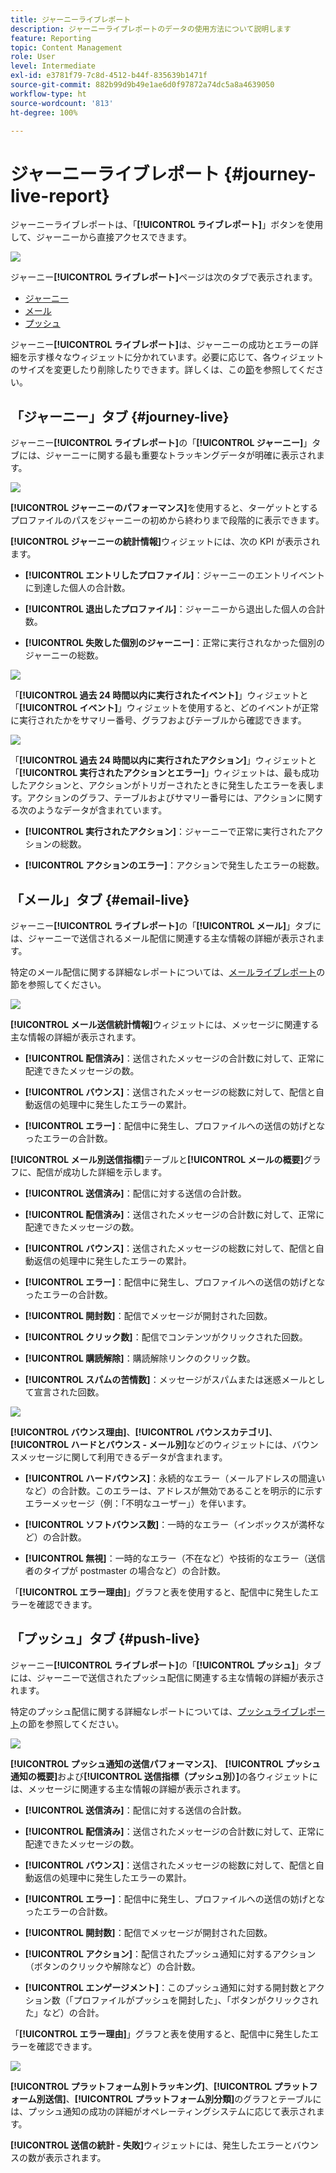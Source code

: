 ```yaml
---
title: ジャーニーライブレポート
description: ジャーニーライブレポートのデータの使用方法について説明します
feature: Reporting
topic: Content Management
role: User
level: Intermediate
exl-id: e3781f79-7c8d-4512-b44f-835639b1471f
source-git-commit: 882b99d9b49e1ae6d0f97872a74dc5a8a4639050
workflow-type: ht
source-wordcount: '813'
ht-degree: 100%

---
```


# ジャーニーライブレポート {#journey-live-report}

ジャーニーライブレポートは、「**[!UICONTROL ライブレポート]**」ボタンを使用して、ジャーニーから直接アクセスできます。

![](assets/report_1.png)

ジャーニー&#x200B;**[!UICONTROL ライブレポート]**&#x200B;ページは次のタブで表示されます。

* [ジャーニー](#journey-live)
* [メール](#email-live)
* [プッシュ](#push-live)

ジャーニー&#x200B;**[!UICONTROL ライブレポート]**&#x200B;は、ジャーニーの成功とエラーの詳細を示す様々なウィジェットに分かれています。必要に応じて、各ウィジェットのサイズを変更したり削除したりできます。詳しくは、この[節](live-report.md#modify-dashboard)を参照してください。

## 「ジャーニー」タブ {#journey-live}

ジャーニー&#x200B;**[!UICONTROL ライブレポート]**&#x200B;の「**[!UICONTROL ジャーニー]**」タブには、ジャーニーに関する最も重要なトラッキングデータが明確に表示されます。

![](assets/report_journey_2.png)

**[!UICONTROL ジャーニーのパフォーマンス]**&#x200B;を使用すると、ターゲットとするプロファイルのパスをジャーニーの初めから終わりまで段階的に表示できます。

**[!UICONTROL ジャーニーの統計情報]**&#x200B;ウィジェットには、次の KPI が表示されます。

* **[!UICONTROL エントリしたプロファイル]**：ジャーニーのエントリイベントに到達した個人の合計数。

* **[!UICONTROL 退出したプロファイル]**：ジャーニーから退出した個人の合計数。

* **[!UICONTROL 失敗した個別のジャーニー]**：正常に実行されなかった個別のジャーニーの総数。

![](assets/report_journey_3.png)

「**[!UICONTROL 過去 24 時間以内に実行されたイベント]**」ウィジェットと「**[!UICONTROL イベント]**」ウィジェットを使用すると、どのイベントが正常に実行されたかをサマリー番号、グラフおよびテーブルから確認できます。

![](assets/report_journey_4.png)

「**[!UICONTROL 過去 24 時間以内に実行されたアクション]**」ウィジェットと「**[!UICONTROL 実行されたアクションとエラー]**」ウィジェットは、最も成功したアクションと、アクションがトリガーされたときに発生したエラーを表します。アクションのグラフ、テーブルおよびサマリー番号には、アクションに関する次のようなデータが含まれています。

* **[!UICONTROL 実行されたアクション]**：ジャーニーで正常に実行されたアクションの総数。

* **[!UICONTROL アクションのエラー]**：アクションで発生したエラーの総数。

<!--
![](assets/live_report_7.png)

>[!NOTE]
>
>The Offers widgets and metrics are only available if a decision was inserted in an email. For more information on Decision Management, refer to this [page](../offers/get-started/starting-offer-decisioning.md).

The **[!UICONTROL Offers statistic]** and **[!UICONTROL Offers statistics]** over time widgets measure your offer's success and impact on your targeted audience. It detail the main information relative to your message with KPIs:

* **[!UICONTROL Offer sent]**: Total number of sends for the offer.

* **[!UICONTROL Offer impression]**: Number of times the offer was opened in a delivery.

* **[!UICONTROL Offer clicks]**: Number of times an offer was clicked on in a delivery.
-->

## 「メール」タブ  {#email-live}

ジャーニー&#x200B;**[!UICONTROL ライブレポート]**&#x200B;の「**[!UICONTROL メール]**」タブには、ジャーニーで送信されるメール配信に関連する主な情報の詳細が表示されます。

特定のメール配信に関する詳細なレポートについては、[メールライブレポート](email-live-report.md)の節を参照してください。

![](assets/report_email_1.png)

**[!UICONTROL メール送信統計情報]**&#x200B;ウィジェットには、メッセージに関連する主な情報の詳細が表示されます。

* **[!UICONTROL 配信済み]**：送信されたメッセージの合計数に対して、正常に配達できたメッセージの数。

* **[!UICONTROL バウンス]**：送信されたメッセージの総数に対して、配信と自動返信の処理中に発生したエラーの累計。

* **[!UICONTROL エラー]**：配信中に発生し、プロファイルへの送信の妨げとなったエラーの合計数。

**[!UICONTROL メール別送信指標]**&#x200B;テーブルと&#x200B;**[!UICONTROL メールの概要]**&#x200B;グラフに、配信が成功した詳細を示します。

* **[!UICONTROL 送信済み]**：配信に対する送信の合計数。

* **[!UICONTROL 配信済み]**：送信されたメッセージの合計数に対して、正常に配達できたメッセージの数。

* **[!UICONTROL バウンス]**：送信されたメッセージの総数に対して、配信と自動返信の処理中に発生したエラーの累計。

* **[!UICONTROL エラー]**：配信中に発生し、プロファイルへの送信の妨げとなったエラーの合計数。

* **[!UICONTROL 開封数]**：配信でメッセージが開封された回数。

* **[!UICONTROL クリック数]**：配信でコンテンツがクリックされた回数。

* **[!UICONTROL 購読解除]**：購読解除リンクのクリック数。

* **[!UICONTROL スパムの苦情数]**：メッセージがスパムまたは迷惑メールとして宣言された回数。

![](assets/report_email_2.png)

**[!UICONTROL バウンス理由]**、**[!UICONTROL バウンスカテゴリ]**、**[!UICONTROL ハードとバウンス - メール別]**&#x200B;などのウィジェットには、バウンスメッセージに関して利用できるデータが含まれます。

* **[!UICONTROL ハードバウンス]**：永続的なエラー（メールアドレスの間違いなど）の合計数。このエラーは、アドレスが無効であることを明示的に示すエラーメッセージ（例：「不明なユーザー」）を伴います。

* **[!UICONTROL ソフトバウンス数]**：一時的なエラー（インボックスが満杯など）の合計数。

* **[!UICONTROL 無視]**：一時的なエラー（不在など）や技術的なエラー（送信者のタイプが postmaster の場合など）の合計数。

「**[!UICONTROL エラー理由]**」グラフと表を使用すると、配信中に発生したエラーを確認できます。

## 「プッシュ」タブ  {#push-live}

ジャーニー&#x200B;**[!UICONTROL ライブレポート]**&#x200B;の「**[!UICONTROL プッシュ]**」タブには、ジャーニーで送信されたプッシュ配信に関連する主な情報の詳細が表示されます。

特定のプッシュ配信に関する詳細なレポートについては、[プッシュライブレポート](push-live-report.md)の節を参照してください。

![](assets/report_push_1.png)

**[!UICONTROL プッシュ通知の送信パフォーマンス]**、 **[!UICONTROL プッシュ通知の概要]**&#x200B;および&#x200B;**[!UICONTROL 送信指標（プッシュ別）]**&#x200B;の各ウィジェットには、メッセージに関連する主な情報の詳細が表示されます。

* **[!UICONTROL 送信済み]**：配信に対する送信の合計数。

* **[!UICONTROL 配信済み]**：送信されたメッセージの合計数に対して、正常に配達できたメッセージの数。

* **[!UICONTROL バウンス]**：送信されたメッセージの総数に対して、配信と自動返信の処理中に発生したエラーの累計。

* **[!UICONTROL エラー]**：配信中に発生し、プロファイルへの送信の妨げとなったエラーの合計数。

* **[!UICONTROL 開封数]**：配信でメッセージが開封された回数。

* **[!UICONTROL アクション]**：配信されたプッシュ通知に対するアクション（ボタンのクリックや解除など）の合計数。

* **[!UICONTROL エンゲージメント]**：このプッシュ通知に対する開封数とアクション数（「プロファイルがプッシュを開封した」、「ボタンがクリックされた」など）の合計。

「**[!UICONTROL エラー理由]**」グラフと表を使用すると、配信中に発生したエラーを確認できます。

![](assets/report_push_2.png)

**[!UICONTROL プラットフォーム別トラッキング]**、**[!UICONTROL プラットフォーム別送信]**、**[!UICONTROL プラットフォーム別分類]**&#x200B;のグラフとテーブルには、プッシュ通知の成功の詳細がオペレーティングシステムに応じて表示されます。

**[!UICONTROL 送信の統計 - 失敗]**&#x200B;ウィジェットには、発生したエラーとバウンスの数が表示されます。
